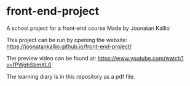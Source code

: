 # front-end-project
A school project for a front-end course
Made by Joonatan Kallio

This project can be run by opening the website: https://joonatankallio.github.io/front-end-project/

The preview video can be found at: https://www.youtube.com/watch?v=fPWghSbmXL0

The learning diary is in this repository as a pdf file.
